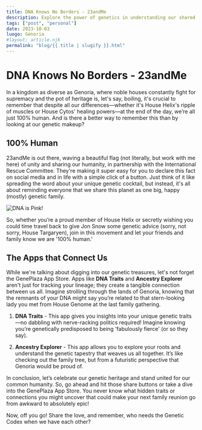 ```yaml
---
title: DNA Knows No Borders - 23andMe
description: Explore the power of genetics in understanding our shared humanity with 23andMe and the International Rescue Committee.
tags: ["post", "personal"]
date: 2023-10-03
luogo: Genoria
#layout: article.njk
permalink: "blog/{{ title | slugify }}.html"
---
```


# DNA Knows No Borders - 23andMe

In a kingdom as diverse as Genoria, where noble houses constantly fight for supremacy and the pot of heritage is, let's say, boiling, it's crucial to remember that despite all our differences—whether it's House Helix's ripple of muscles or House Cytos' healing powers—at the end of the day, we’re all just 100% human. And is there a better way to remember this than by looking at our genetic makeup?

## 100% Human

23andMe is out there, waving a beautiful flag (not literally, but work with me here) of unity and sharing our humanity, in partnership with the International Rescue Committee. They're making it super easy for you to declare this fact on social media and in life with a simple click of a button. Just think of it like spreading the word about your unique genetic cocktail, but instead, it's all about reminding everyone that we share this planet as one big, happy (mostly) genetic family.

![DNA is Pink!](https://www.23andme.com/static/img/optimizely/pub_irc/pink_chromos.ef8da9f96b02.png)

So, whether you’re a proud member of House Helix or secretly wishing you could time travel back to give Jon Snow some genetic advice (sorry, not sorry, House Targaryen), join in this movement and let your friends and family know we are '100% human.' 

## The Apps that Connect Us

While we're talking about digging into our genetic treasures, let's not forget the GenePlaza App Store. Apps like **DNA Traits** and **Ancestry Explorer** aren't just for tracking your lineage; they create a tangible connection between us all. Imagine strolling through the lands of Genoria, knowing that the remnants of your DNA might say you’re related to that stern-looking lady you met from House Genome at the last family gathering. 

1. **DNA Traits** - This app gives you insights into your unique genetic traits—no dabbling with nerve-racking politics required! Imagine knowing you’re genetically predisposed to being 'fabulously fierce' (or so they say).

2. **Ancestry Explorer** - This app allows you to explore your roots and understand the genetic tapestry that weaves us all together. It’s like checking out the family tree, but from a futuristic perspective that Genoria would be proud of.

In conclusion, let’s celebrate our genetic heritage and stand united for our common humanity. So, go ahead and hit those share buttons or take a dive into the GenePlaza App Store. You never know what hidden traits or connections you might uncover that could make your next family reunion go from awkward to absolutely epic!

Now, off you go! Share the love, and remember, who needs the Genetic Codex when we have each other?